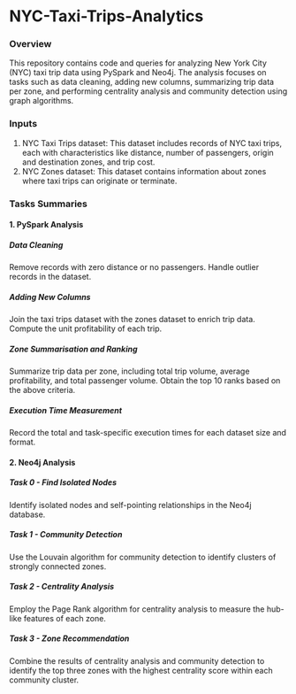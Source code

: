 # NYC-Taxi-Trips-Analytics

### Overview
This repository contains code and queries for analyzing New York City (NYC) taxi trip data using PySpark and Neo4j. The analysis focuses on tasks such as data cleaning, adding new columns, summarizing trip data per zone, and performing centrality analysis and community detection using graph algorithms.

### Inputs
1. NYC Taxi Trips dataset: This dataset includes records of NYC taxi trips, each with characteristics like distance, number of passengers, origin and destination zones, and trip cost.
2. NYC Zones dataset: This dataset contains information about zones where taxi trips can originate or terminate.

### Tasks Summaries
#### 1. PySpark Analysis
##### Data Cleaning
Remove records with zero distance or no passengers.
Handle outlier records in the dataset.

##### Adding New Columns
Join the taxi trips dataset with the zones dataset to enrich trip data.
Compute the unit profitability of each trip.

##### Zone Summarisation and Ranking
Summarize trip data per zone, including total trip volume, average profitability, and total passenger volume.
Obtain the top 10 ranks based on the above criteria.

##### Execution Time Measurement
Record the total and task-specific execution times for each dataset size and format.

#### 2. Neo4j Analysis
##### Task 0 - Find Isolated Nodes
Identify isolated nodes and self-pointing relationships in the Neo4j database.

##### Task 1 - Community Detection
Use the Louvain algorithm for community detection to identify clusters of strongly connected zones.

##### Task 2 - Centrality Analysis
Employ the Page Rank algorithm for centrality analysis to measure the hub-like features of each zone.

##### Task 3 - Zone Recommendation
Combine the results of centrality analysis and community detection to identify the top three zones with the highest centrality score within each community cluster.